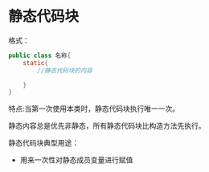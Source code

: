 # 静态代码块

格式：

```java
public class 名称{
    static{
        //静态代码块的内容

    }
}
```

特点:当第一次使用本类时，静态代码块执行唯一一次。

静态内容总是优先非静态，所有静态代码块比构造方法先执行。

静态代码块典型用途：

- 用来一次性对静态成员变量进行赋值
